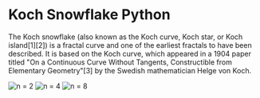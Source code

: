 # Koch Snowflake Python
The Koch snowflake (also known as the Koch curve, Koch star, or Koch island[1][2]) is a fractal curve and one of the earliest fractals to have been described. It is based on the Koch curve, which appeared in a 1904 paper titled "On a Continuous Curve Without Tangents, Constructible from Elementary Geometry"[3] by the Swedish mathematician Helge von Koch.

![n = 2](https://user-images.githubusercontent.com/59014178/103404492-335a3380-4b6d-11eb-8df3-d23325ade0ec.png)
![n = 4](https://user-images.githubusercontent.com/59014178/103404491-335a3380-4b6d-11eb-863d-c3f315b040af.png)
![n = 8](https://user-images.githubusercontent.com/59014178/103404488-32290680-4b6d-11eb-966a-82a7f9703c46.png)
